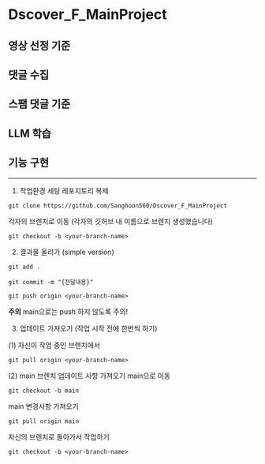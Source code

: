 # Dscover_F_MainProject

## 영상 선정 기준


## 댓글 수집



## 스팸 댓글 기준


## LLM 학습


## 기능 구현


------
1. 작업환경 세팅
레포지토리 복제
```git 
git clone https://github.com/Sanghoon560/Dscover_F_MainProject
```

각자의 브렌치로 이동  (각자의 깃허브 내 이름으로 브렌치 생성했습니다)
```git
git checkout -b <your-branch-name>
```


2. 결과물 올리기 (simple version)
```
git add .
```

```
git commit -m "{전달내용}"
```

```
git push origin <your-branch-name>
```
**주의** main으로는 push 하지 않도록 주의!


3. 업데이트 가져오기 (작업 시작 전에 한번씩 하기)
   
(1) 자신이 작업 중인 브렌치에서
```
git pull origin <your-branch-name>
```

(2) main 브렌치 업데이트 사항 가져오기
main으로 이동

```git
git checkout -b main
```
main 변경사항 가져오기
```git
git pull origin main
```
자신의 브렌치로 돌아가서 작업하기

```git
git checkout -b <your-branch-name>
```



